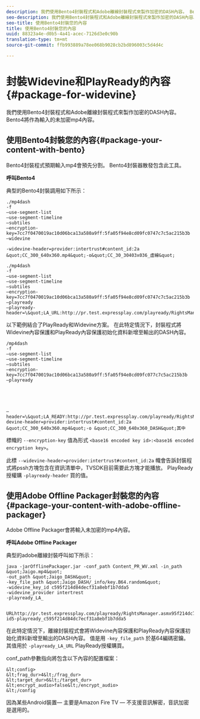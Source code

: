 ```yaml
---
description: 我們使用Bento4封裝程式和Adobe離線封裝程式來製作加密的DASH內容。 Bento4將作為輸入的未加密mp4內容。
seo-description: 我們使用Bento4封裝程式和Adobe離線封裝程式來製作加密的DASH內容。 Bento4將作為輸入的未加密mp4內容。
seo-title: 使用Bento4封裝您的內容
title: 使用Bento4封裝您的內容
uuid: 88323a4e-d0b5-4a41-acec-7126d3e0c90b
translation-type: tm+mt
source-git-commit: ffb993889a78ee068b9028cb2bd896003c5d4d4c

---
```



# 封裝Widevine和PlayReady的內容 {#package-for-widevine}

我們使用Bento4封裝程式和Adobe離線封裝程式來製作加密的DASH內容。 Bento4將作為輸入的未加密mp4內容。

## 使用Bento4封裝您的內容{#package-your-content-with-bento}

Bento4封裝程式預期輸入mp4會預先分割。 Bento4封裝器散發包含此工具。

**呼叫Bento4**

典型的Bento4封裝調用如下所示：

    ./mp4dash
    -f
    —use-segment-list
    —use-segment-timeline
    —subtiles
    —encryption-key=7cc7f0470019ac10d06bca13a580a9ff:5fa05f94e8cd09fc0747c7c5ac215b3b
    —widevine
    
    -widevine-header=provider:intertrust#content_id:2a &quot;CC_300_640x360.mp4&quot;-o&quot;CC_30_30403x036_虛線&quot;
>
    ./mp4dash
    -f
    —use-segment-list
    —use-segment-timeline
    —subtiles
    —encryption-key=7cc7f0470019ac10d06bca13a580a9ff:5fa05f94e8cd09fc0747c7c5ac215b3b
    —playready
    —playready-header=\&quot;LA_URL:http://pr.test.expressplay.com/playready/RightsManager.asmx\&quot;

以下範例結合了PlayReady和Widevine方案。 在此特定情況下，封裝程式將Widevine內容保護和PlayReady內容保護初始化資料新增至輸出的DASH內容。

    /mp4dash
    -f
    —use-segment-list
    —use-segment-timeline
    —subtiles
    —encryption-key=7cc7f0470019ac10d06bca13a580a9ff:5fa05f94e8cd09fc077c7c5ac215b3b
    —playready
    
    
    
    
    
    —header=\&quot;LA_READY:http://pr.test.expressplay.com/playready/RightsManager.asmx\&quot;-devine-header=provider:intertrust#content_id:2a &quot;CC_300_640x360.mp4&quot;-o &quot;CC_300_640x360_DASH&quot;其中

標幟的 `--encryption-key` 值為形式 `<base16 encoded key id>:<base16 encoded encryption key>`。

此標 `--widevine-header=provider:intertrust#content_id:2a` 幟會告訴封裝程式將pssh方塊包含在資訊清單中，TVSDK目前需要此方塊才能播放。
PlayReady授權購 `-playready-header` 買的值。

## 使用Adobe Offline Packager封裝您的內容 {#package-your-content-with-adobe-offline-packager}

Adobe Offline Packager會將輸入未加密的mp4內容。

**呼叫Adobe Offline Packager**

典型的adobe離線封裝呼叫如下所示：

    java -jarOfflinePackager.jar -conf_path Content_PR_WV.xml -in_path &quot;Jaigo.mp4&quot;
    -out_path &quot;Jaigo_DASH&quot;
    -key_file_path &quot;Jaigo_DASH/_info/key.B64.random&quot;
    -widevine_key_id c595f214d84decf31a8ebf1b7dda5
    -widevine_provider intertrest
    -playready_LA_
    
    
    URLhttp://pr.test.expressplay.com/playready/RightsManager.asmx95f214dc7ecf31a8ebf8dbf1dddbf5-id5-playready_c595f214d84dc7ecf31a8ebf1b7dda5

在此特定情況下，離線封裝程式會將Widevine內容保護和PlayReady內容保護初始化資料新增至輸出的DASH內容。 值是用 `-key_file_path` 於基64編碼密鑰。 其值用於 `-playready_LA_URL` PlayReady授權購買。

conf_path參數指向將包含以下內容的配置檔案：

    &lt;config>
    &lt;frag_dur>4&lt;/frag_dur>
    &lt;target_dur>6&lt;/target_dur>
    &lt;encrypt_audio>false&lt;/encrypt_audio>
    &lt;/config

因為某些Android裝置— 主要是Amazon Fire TV — 不支援音訊解密，音訊加密是選用的。